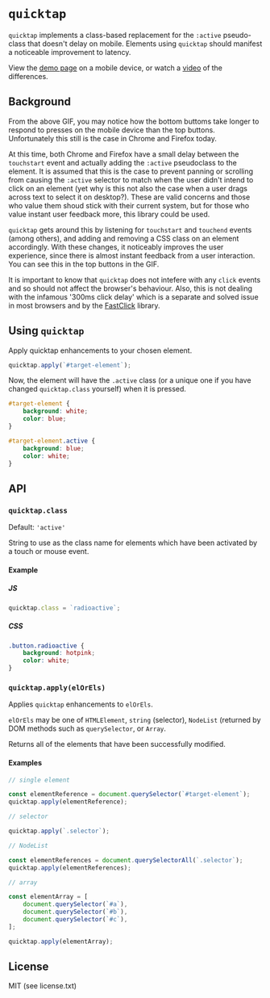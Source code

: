 # `quicktap`

`quicktap` implements a class-based replacement for the `:active` pseudo-class that doesn't delay on mobile. Elements using `quicktap` should manifest a noticeable improvement to latency.

View the [demo page](https://marcoms.github.io/quicktap/demo) on a mobile device, or watch a [video](https://marcoms.github.io/quicktap/demo/res/video/demo.webm) of the differences.

## Background

From the above GIF, you may notice how the bottom buttoms take longer to respond to presses on the mobile device than the top buttons. Unfortunately this still is the case in Chrome and Firefox today.

At this time, both Chrome and Firefox have a small delay between the `touchstart` event and actually adding the `:active` pseudoclass to the element. It is assumed that this is the case to prevent panning or scrolling from causing the `:active` selector to match when the user didn't intend to click on an element (yet why is this not also the case when a user drags across text to select it on desktop?). These are valid concerns and those who value them shoud stick with their current system, but for those who value instant user feedback more, this library could be used.

`quicktap` gets around this by listening for `touchstart` and `touchend` events (among others), and adding and removing a CSS class on an element accordingly. With these changes, it noticeably improves the user experience, since there is almost instant feedback from a user interaction. You can see this in the top buttons in the GIF.

It is important to know that `quicktap` does not intefere with any `click` events and so should not affect the browser's behaviour. Also, this is not dealing with the infamous '300ms click delay' which is a separate and solved issue in most browsers and by the [FastClick](https://github.com/ftlabs/fastclick) library.

## Using `quicktap`

Apply quicktap enhancements to your chosen element.

```js
quicktap.apply(`#target-element`);
```

Now, the element will have the `.active` class (or a unique one if you have changed `quicktap.class` yourself) when it is pressed.

```css
#target-element {
	background: white;
	color: blue;
}

#target-element.active {
	background: blue;
	color: white;
}
```

## API

### `quicktap.class`

Default: `'active'`

String to use as the class name for elements which have been activated by a touch or mouse event.

#### Example

##### JS

```js
quicktap.class = `radioactive`;
```

##### CSS

```css
.button.radioactive {
	background: hotpink;
	color: white;
}
```

### `quicktap.apply(elOrEls)`

Applies `quicktap` enhancements to `elOrEls`.

`elOrEls` may be one of `HTMLElement`, `string` (selector), `NodeList` (returned by DOM methods such as `querySelector`, or `Array`.

Returns all of the elements that have been successfully modified.

#### Examples

```js
// single element

const elementReference = document.querySelector(`#target-element`);
quicktap.apply(elementReference);

// selector

quicktap.apply(`.selector`);

// NodeList

const elementReferences = document.querySelectorAll(`.selector`);
quicktap.apply(elementReferences);

// array

const elementArray = [
	document.querySelector(`#a`),
	document.querySelector(`#b`),
	document.querySelector(`#c`),
];

quicktap.apply(elementArray);
```

## License

MIT (see license.txt)
